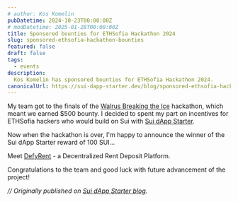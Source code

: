 ```yaml
---
# author: Kos Komelin
pubDatetime: 2024-10-23T00:00:00Z
# modDatetime: 2025-01-28T00:00:00Z
title: Sponsored bounties for ETHSofia Hackathon 2024
slug: sponsored-ethsofia-hackathon-bounties
featured: false
draft: false
tags:
  - events
description:
  Kos Komelin has sponsored bounties for ETHSofia Hackathon 2024.
canonicalUrl: https://sui-dapp-starter.dev/blog/sponsored-ethsofia-hackathon-bounties
---
```


My team got to the finals of the [Walrus Breaking the Ice](https://www.breakingtheice.xyz/) hackathon, which meant we earned $500 bounty.
I decided to spent my part on incentives for ETHSofia hackers who would build on Sui with [Sui dApp Starter](https://sui-dapp-starter.dev). 

<!--truncate-->

Now when the hackathon is over, I'm happy to announce the winner of the Sui dApp Starter reward of 100 SUI...

Meet [DefyRent](https://github.com/aeither/DefyRent) - a Decentralized Rent Deposit Platform. 

Congratulations to the team and good luck with future advancement of the project!

_// Originally published on [Sui dApp Starter blog](https://sui-dapp-starter.dev/blog/sponsored-ethsofia-hackathon-bounties)._
